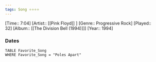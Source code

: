 ```yaml
---
tags: Song ⭐⭐⭐⭐ 
---
```

[Time:: 7:04]
[Artist:: [[Pink Floyd]] ]
[Genre:: Progressive Rock]
[Played:: 32]
[Album:: [[The Division Bell (1994)]]]
[Year:: 1994]
### Dates
````dataview
TABLE Favorite_Song
WHERE Favorite_Song = "Poles Apart"
````